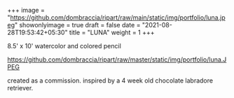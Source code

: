 +++
image = "https://github.com/dombraccia/ripart/raw/main/static/img/portfolio/luna.jpeg"
showonlyimage = true
draft = false
date = "2021-08-28T19:53:42+05:30"
title = "LUNA"
weight = 1
+++

8.5' x 10' watercolor and colored pencil
<!--more-->

https://github.com/dombraccia/ripart/raw/master/static/img/portfolio/luna.JPEG

created as a commission. inspired by a 4 week old chocolate labradore retriever.

